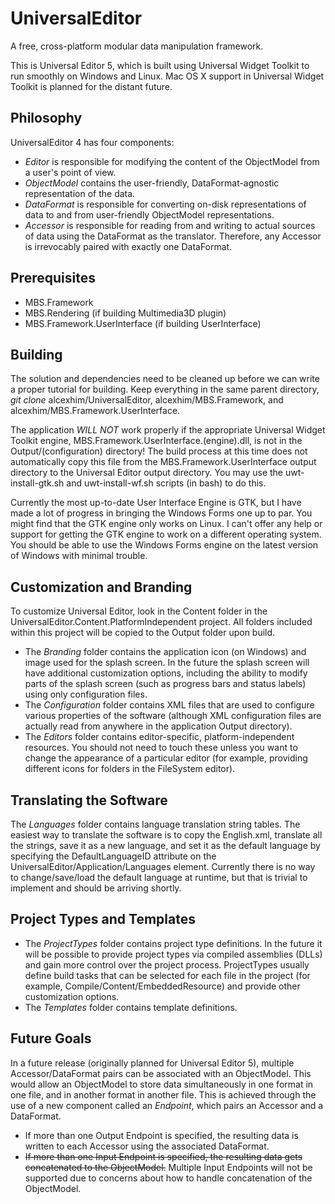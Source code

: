 UniversalEditor
===============

A free, cross-platform modular data manipulation framework.

This is Universal Editor 5, which is built using Universal Widget Toolkit to run smoothly on Windows and Linux. Mac OS X support in Universal Widget Toolkit is planned for the distant future.

Philosophy
----------
UniversalEditor 4 has four components:

* *Editor* is responsible for modifying the content of the ObjectModel from a user's point of view. 
* *ObjectModel* contains the user-friendly, DataFormat-agnostic representation of the data.
* *DataFormat* is responsible for converting on-disk representations of data to and from user-friendly ObjectModel representations.
* *Accessor* is responsible for reading from and writing to actual sources of data using the DataFormat as the translator. Therefore, any Accessor is irrevocably paired with exactly one DataFormat.

Prerequisites
-------------
* MBS.Framework
* MBS.Rendering (if building Multimedia3D plugin)
* MBS.Framework.UserInterface (if building UserInterface)

Building
--------
The solution and dependencies need to be cleaned up before we can write a proper tutorial for building. Keep everything in the same parent directory, *git clone* alcexhim/UniversalEditor, alcexhim/MBS.Framework, and alcexhim/MBS.Framework.UserInterface.

The application *WILL NOT* work properly if the appropriate Universal Widget Toolkit engine, MBS.Framework.UserInterface.(engine).dll, is not in the Output/(configuration) directory! The build process at this time does not automatically copy this file from the MBS.Framework.UserInterface output directory to the Universal Editor output directory. You may use the uwt-install-gtk.sh and uwt-install-wf.sh scripts (in bash) to do this.

Currently the most up-to-date User Interface Engine is GTK, but I have made a lot of progress in bringing the Windows Forms one up to par. You might find that the GTK engine only works on Linux. I can't offer any help or support for getting the GTK engine to work on a different operating system. You should be able to use the Windows Forms engine on the latest version of Windows with minimal trouble.

Customization and Branding
--------------------------
To customize Universal Editor, look in the Content folder in the UniversalEditor.Content.PlatformIndependent project. All folders included within this project will be copied to the Output folder upon build.

* The *Branding* folder contains the application icon (on Windows) and image used for the splash screen. In the future the splash screen will have additional customization options, including the ability to modify parts of the splash screen (such as progress bars and status labels) using only configuration files.
* The *Configuration* folder contains XML files that are used to configure various properties of the software (although XML configuration files are actually read from anywhere in the application Output directory).
* The *Editors* folder contains editor-specific, platform-independent resources. You should not need to touch these unless you want to change the appearance of a particular editor (for example, providing different icons for folders in the FileSystem editor).

Translating the Software
------------------------
The *Languages* folder contains language translation string tables. The easiest way to translate the software is to copy the English.xml, translate all the strings, save it as a new language, and set it as the default language by specifying the DefaultLanguageID attribute on the UniversalEditor/Application/Languages element. Currently there is no way to change/save/load the default language at runtime, but that is trivial to implement and should be arriving shortly.

Project Types and Templates
---------------------------
* The *ProjectTypes* folder contains project type definitions. In the future it will be possible to provide project types via compiled assemblies (DLLs) and gain more control over the project process. ProjectTypes usually define build tasks that can be selected for each file in the project (for example, Compile/Content/EmbeddedResource) and provide other customization options.
* The *Templates* folder contains template definitions.

Future Goals
------------
In a future release (originally planned for Universal Editor 5), multiple Accessor/DataFormat pairs can be associated with an ObjectModel. This would allow an ObjectModel to store data simultaneously in one format in one file, and in another format in another file. This is achieved through the use of a new component called an *Endpoint*, which pairs an Accessor and a DataFormat.
* If more than one Output Endpoint is specified, the resulting data is written to each Accessor using the associated DataFormat.
* <s>If more than one Input Endpoint is specified, the resulting data gets concatenated to the ObjectModel.</s> Multiple Input Endpoints will not be supported due to concerns about how to handle concatenation of the ObjectModel.
